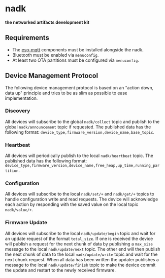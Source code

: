 # nadk

**the networked artifacts development kit**

## Requirements

- The [esp-mqtt](https://github.com/256dpi/esp-mqtt) components must be installed alongside the nadk.
- Bluetooth must be enabled via `menuconfig`.
- At least two OTA partitions must be configured via `menuconfig`.

## Device Management Protocol

The following device management protocol is based on an "action down, data up" principle and tries to be as slim as possible to ease implementation. 

### Discovery

All devices will subscribe to the global `nadk/collect` topic and publish to the global `nadk/announcement` topic if requested. The published data has the following format: `device_type,firmware_version,device_name,base_topic`.

### Heartbeat

All devices will periodically publish to the local `nadk/heartbeat` topic. The published data has the following format: `device_type,firmware_version,device_name,free_heap,up_time,running_partition`.

### Configuration

All devices will subscribe to the local `nadk/set/+` and `nadk/get/+` topics to handle configuration write and read requests. The device will acknowledge each action by responding with the saved value on the local topic `nadk/value/+`.

### Firmware Update

All devices will subscribe to the local `nadk/update/begin` topic and wait for an update request of the format `total_size`. If one is received the device will publish a request for the next chunk of data by publishing a `max_size` message to the local `nadk/update/next` topic. The other end will then publish the next chunk of data to the local `nadk/update/write` topic and wait for the next chunk request. When all data has been written the updater publishes a message to the local `nadk/update/finish` topic to make the device commit the update and restart to the newly received firmware.
